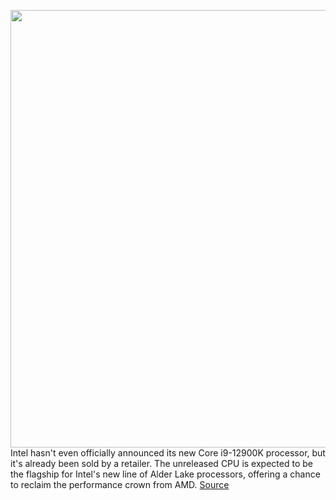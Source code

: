 <img src='https://cdn.vox-cdn.com/thumbor/wAfjSPLzswDMpwL6_J5cWz_WBI0=/0x0:2400x1600/1200x800/filters:focal(1008x608:1392x992)/cdn.vox-cdn.com/uploads/chorus_image/image/70030066/intelcorei912900k.0.jpg' width='700px' /><br/>
Intel hasn't even officially announced its new Core i9-12900K processor, but it's already been sold by a retailer. The unreleased CPU is expected to be the flagship for Intel's new line of Alder Lake processors, offering a chance to reclaim the performance crown from AMD.
<a href='https://www.theverge.com/2021/10/22/22740060/intel-core-i9-12900k-sold-early'> Source <a/>